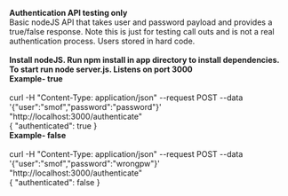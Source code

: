<b>Authentication API testing only</b>
</br>
Basic nodeJS API that takes user and password payload and provides a true/false response.  Note this is just for testing call outs and is not a real authentication process.  Users stored in hard code.
<br/>
<br/>
<b>Install nodeJS.  Run npm install in app directory to install dependencies.  To start run node server.js.  Listens on port 3000</b>
<br/>
<b>Example-  true</b>
<br/>
<br/>
curl -H "Content-Type: application/json" --request POST --data '{"user":"smof","password":"password"}' "http://localhost:3000/authenticate"
<br/>
{
  "authenticated": true
}
<br/>
<b>Example-  false</b>
<br/>
<br/>
curl -H "Content-Type: application/json" --request POST --data '{"user":"smof","password":"wrongpw"}' "http://localhost:3000/authenticate"
<br/>
{
  "authenticated": false
}
